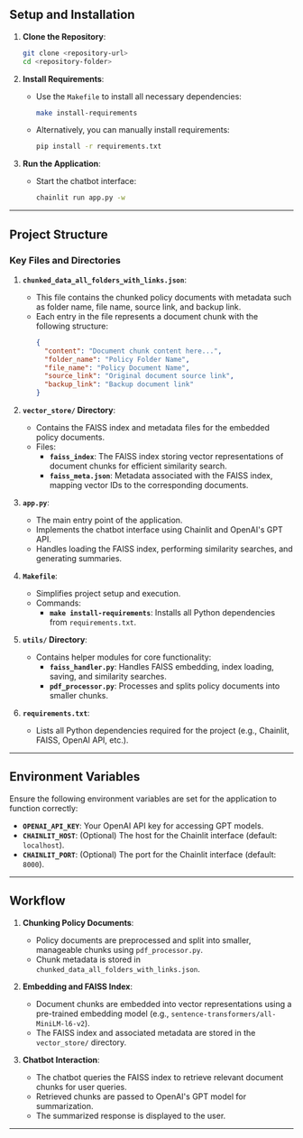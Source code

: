 ## **Setup and Installation**

1. **Clone the Repository**:
   ```bash
   git clone <repository-url>
   cd <repository-folder>
   ```

2. **Install Requirements**:
   - Use the `Makefile` to install all necessary dependencies:
     ```bash
     make install-requirements
     ```
   - Alternatively, you can manually install requirements:
     ```bash
     pip install -r requirements.txt
     ```

3. **Run the Application**:
   - Start the chatbot interface:
     ```bash
     chainlit run app.py -w
     ```

---

## **Project Structure**

### **Key Files and Directories**

1. **`chunked_data_all_folders_with_links.json`**:
   - This file contains the chunked policy documents with metadata such as folder name, file name, source link, and backup link.
   - Each entry in the file represents a document chunk with the following structure:
     ```json
     {
       "content": "Document chunk content here...",
       "folder_name": "Policy Folder Name",
       "file_name": "Policy Document Name",
       "source_link": "Original document source link",
       "backup_link": "Backup document link"
     }
     ```

2. **`vector_store/` Directory**:
   - Contains the FAISS index and metadata files for the embedded policy documents.
   - Files:
     - **`faiss_index`**: The FAISS index storing vector representations of document chunks for efficient similarity search.
     - **`faiss_meta.json`**: Metadata associated with the FAISS index, mapping vector IDs to the corresponding documents.

3. **`app.py`**:
   - The main entry point of the application.
   - Implements the chatbot interface using Chainlit and OpenAI's GPT API.
   - Handles loading the FAISS index, performing similarity searches, and generating summaries.

4. **`Makefile`**:
   - Simplifies project setup and execution.
   - Commands:
     - **`make install-requirements`**: Installs all Python dependencies from `requirements.txt`.

5. **`utils/` Directory**:
   - Contains helper modules for core functionality:
     - **`faiss_handler.py`**: Handles FAISS embedding, index loading, saving, and similarity searches.
     - **`pdf_processor.py`**: Processes and splits policy documents into smaller chunks.

6. **`requirements.txt`**:
   - Lists all Python dependencies required for the project (e.g., Chainlit, FAISS, OpenAI API, etc.).

---

## **Environment Variables**

Ensure the following environment variables are set for the application to function correctly:

- **`OPENAI_API_KEY`**: Your OpenAI API key for accessing GPT models.
- **`CHAINLIT_HOST`**: (Optional) The host for the Chainlit interface (default: `localhost`).
- **`CHAINLIT_PORT`**: (Optional) The port for the Chainlit interface (default: `8000`).

---

## **Workflow**

1. **Chunking Policy Documents**:
   - Policy documents are preprocessed and split into smaller, manageable chunks using `pdf_processor.py`.
   - Chunk metadata is stored in `chunked_data_all_folders_with_links.json`.

2. **Embedding and FAISS Index**:
   - Document chunks are embedded into vector representations using a pre-trained embedding model (e.g., `sentence-transformers/all-MiniLM-l6-v2`).
   - The FAISS index and associated metadata are stored in the `vector_store/` directory.

3. **Chatbot Interaction**:
   - The chatbot queries the FAISS index to retrieve relevant document chunks for user queries.
   - Retrieved chunks are passed to OpenAI's GPT model for summarization.
   - The summarized response is displayed to the user.

---